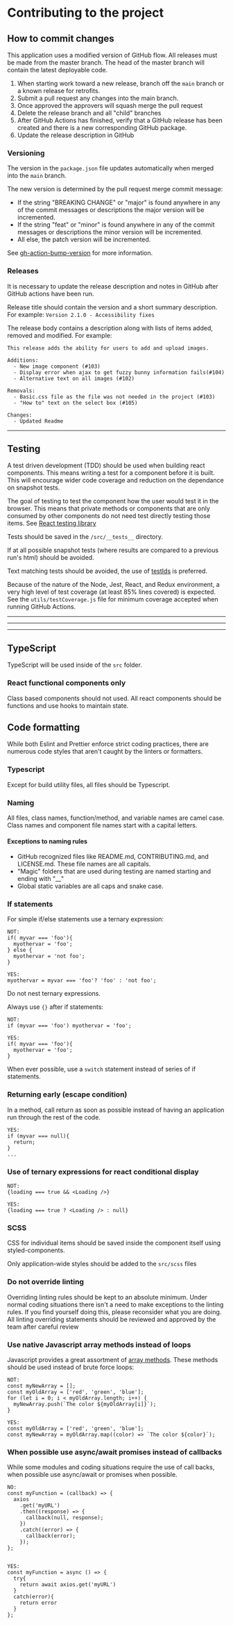 # Contributing to the project

## How to commit changes

This application uses a modified version of GitHub flow. All releases must be made from the master branch. The head of the master branch will contain the latest deployable code.

1. When starting work toward a new release, branch off the `main` branch or a known release for retrofits.
1. Submit a pull request any changes into the main branch.
1. Once approved the approvers will squash merge the pull request
1. Delete the release branch and all "child" branches
1. After GitHub Actions has finished, verify that a GitHub release has been created and there is a new corresponding GitHub package.
1. Update the release description in GitHub

### Versioning

The version in the `package.json` file updates automatically when merged into the `main` branch.

The new version is determined by the pull request merge commit message:

- If the string "BREAKING CHANGE" or "major" is found anywhere in any of the commit messages or descriptions the major version will be incremented.
- If the string "feat" or "minor" is found anywhere in any of the commit messages or descriptions the minor version will be incremented.
- All else, the patch version will be incremented.

See [gh-action-bump-version](https://github.com/phips28/gh-action-bump-version) for more information.

### Releases

It is necessary to update the release description and notes in GitHub after GitHub actions have been run.

Release title should contain the version and a short summary description. For example: `Version 2.1.0 - Accessibility fixes`

The release body contains a description along with lists of items added, removed and modified. For example:

```
This release adds the ability for users to add and upload images.

Additions:
  - New image component (#103)
  - Display error when ajax to get fuzzy bunny information fails(#104)
  - Alternative text on all images (#102)

Removals:
  - Basic.css file as the file was not needed in the project (#103)
  - "How to" text on the select box (#105)

Changes:
  - Updated Readme
```

---

## Testing

A test driven development (TDD) should be used when building react components. This means writing a test for a component before it is built. This will encourage wider code coverage and reduction on the dependance on snapshot tests.

The goal of testing to test the component how the user would test it in the browser. This means that private methods or components that are only consumed by other components do not need test directly testing those items. See [React testing library](https://testing-library.com/docs/react-testing-library/intro/#the-problem.)

Tests should be saved in the `/src/__tests__` directory.

If at all possible snapshot tests (where results are compared to a previous run's html) should be avoided.

Text matching tests should be avoided, the use of [testIds](https://testing-library.com/docs/queries/bytestid/) is preferred.

Because of the nature of the Node, Jest, React, and Redux environment, a very high level of test coverage (at least 85% lines covered) is expected. See the `utils/testCoverage.js` file for minimum coverage accepted when running GitHub Actions.

---

---

---

## TypeScript

TypeScript will be used inside of the `src` folder.

### React functional components only

Class based components should not used. All react components should be functions and use hooks to maintain state.

## Code formatting

While both Eslint and Prettier enforce strict coding practices, there are numerous code styles that aren't caught by the linters or formatters.

### Typescript

Except for build utility files, all files should be Typescript.

### Naming

All files, class names, function/method, and variable names are camel case. Class names and component file names start with a capital letters.

#### Exceptions to naming rules

- GitHub recognized files like README.md, CONTRIBUTING.md, and LICENSE.md. These file names are all capitals.
- "Magic" folders that are used during testing are named starting and ending with "\_\_"
- Global static variables are all caps and snake case.

### If statements

For simple if/else statements use a ternary expression:

```
NOT:
if( myvar === 'foo'){
  myothervar = 'foo';
} else {
  myothervar = 'not foo';
}

YES:
myothervar = myvar === 'foo'? 'foo' : 'not foo';

```

Do not nest ternary expressions.

Always use `{}` after if statements:

```
NOT:
if (myvar === 'foo') myothervar = 'foo';

YES:
if( myvar === 'foo'){
  myothervar = 'foo';
}
```

When ever possible, use a `switch` statement instead of series of if statements.

### Returning early (escape condition)

In a method, call return as soon as possible instead of having an application run through the rest of the code.

```
YES:
if (myvar === null){
  return;
}
...
```

### Use of ternary expressions for react conditional display

```
NOT:
{loading === true && <Loading />}

YES:
{loading === true ? <Loading /> : null}
```

### SCSS

CSS for individual items should be saved inside the component itself using styled-components.

Only application-wide styles should be added to the `src/scss` files

### Do not override linting

Overriding linting rules should be kept to an absolute minimum. Under normal coding situations there isn't a need to make exceptions to the linting rules. If you find yourself doing this, please reconsider what you are doing. All linting overriding statements should be reviewed and approved by the team after careful review

### Use native Javascript array methods instead of loops

Javascript provides a great assortment of [array methods](https://developer.mozilla.org/en-US/docs/Web/JavaScript/Reference/Global_Objects/Array). These methods should be used instead of brute force loops:

```
NOT:
const myNewArray = [];
const myOldArray = ['red', 'green', 'blue'];
for (let i = 0; i < myOldArray.length; i++) {
  myNewArray.push(`The color ${myOldArray[i]}`);
}

YES:
const myOldArray = ['red', 'green', 'blue'];
const myNewArray = myOldArray.map((color) => `The color ${color}`);

```

### When possible use async/await promises instead of callbacks

While some modules and coding situations require the use of call backs, when possible use async/await or promises when possible.

```
NO:
const myFunction = (callback) => {
  axios
    .get('myURL')
    .then((response) => {
      callback(null, response);
    })
    .catch((error) => {
      callback(error);
    });
};


YES:
const myFunction = async () => {
  try{
    return await axios.get('myURL')
  }
  catch(error){
    return error
  }
};

```
